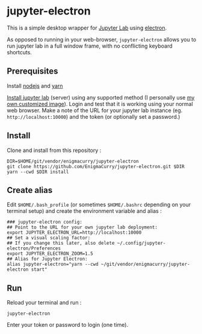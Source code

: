 # jupyter-electron

This is a simple desktop wrapper for [Jupyter
Lab](https://jupyterlab.readthedocs.io/en/latest/) using 
[electron](https://www.electronjs.org/).

As opposed to running in your web-browser, `jupyter-electron` allows you to run
jupyter lab in a full window frame, with no conflicting keyboard shortcuts.

## Prerequisites

Install [nodejs](https://nodejs.org/en/download/) and
[yarn](https://yarnpkg.com/getting-started/install)

[Install jupyter
lab](https://jupyterlab.readthedocs.io/en/latest/getting_started/installation.html)
(server) using any supported method (I personally use [my own customized
image](https://github.com/EnigmaCurry/jupyterlab)). Login and test that it is
working using your normal web browser. Make a note of the URL for your jupyter
lab instance (eg. `http://localhost:10000`) and the token (or optionally set a
password.)

## Install

Clone and install from this repository :

```
DIR=$HOME/git/vendor/enigmacurry/jupyter-electron
git clone https://github.com/EnigmaCurry/jupyter-electron.git $DIR
yarn --cwd $DIR install
```

## Create alias

Edit `$HOME/.bash_profile` (or sometimes `$HOME/.bashrc` depending on your
terminal setup) and create the environment variable and alias :

```
### jupyter-electron config:
## Point to the URL for your own jupyter lab deployment:
export JUPYTER_ELECTRON_URL=http://localhost:10000
## Set a visual scaling factor:
## If you change this later, also delete ~/.config/jupyter-electron/Preferences
export JUPYTER_ELECTRON_ZOOM=1.5
## Alias for Jupyter Electron:
alias jupyter-electron="yarn --cwd ~/git/vendor/enigmacurry/jupyter-electron start"
```

## Run

Reload your terminal and run :

```
jupyter-electron
```

Enter your token or password to login (one time). 
